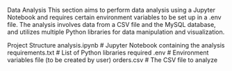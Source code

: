 Data Analysis
This section aims to perform data analysis using a Jupyter Notebook and requires certain environment variables to be set up in a .env file. The analysis involves data from a CSV file and the MySQL database, and utilizes multiple Python libraries for data manipulation and visualization.

Project Structure
analysis.ipynb                 # Jupyter Notebook containing the analysis
requirements.txt               # List of Python libraries required
.env                           # Environment variables file (to be created by user)
orders.csv                     # The CSV file to analyze


